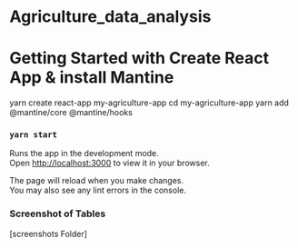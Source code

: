 # Agriculture_data_analysis

# Getting Started with Create React App & install Mantine 

yarn create react-app my-agriculture-app
cd my-agriculture-app
yarn add @mantine/core @mantine/hooks


### `yarn start`

Runs the app in the development mode.\
Open [http://localhost:3000](http://localhost:3000) to view it in your browser.

The page will reload when you make changes.\
You may also see any lint errors in the console.


### Screenshot of Tables 
[screenshots Folder]

